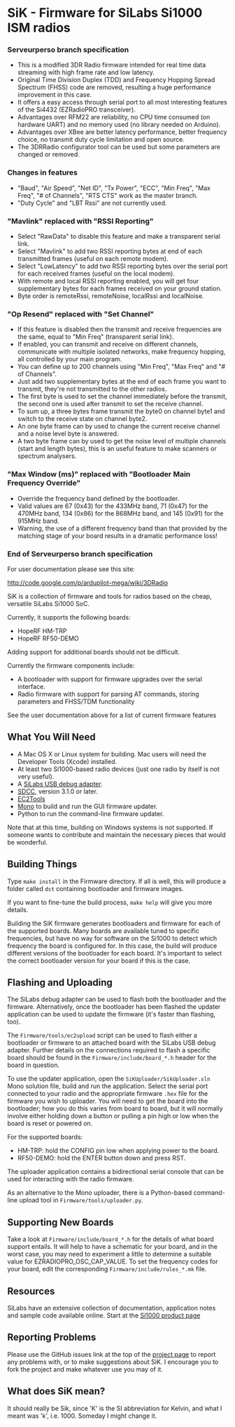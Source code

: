 # SiK - Firmware for SiLabs Si1000 ISM radios

### Serveurperso branch specification

 - This is a modified 3DR Radio firmware intended for real time data streaming with high frame rate and low latency.
 - Original Time Division Duplex (TDD) and Frequency Hopping Spread Spectrum (FHSS) code are removed, resulting a huge performance improvement in this case.
 - It offers a easy access through serial port to all most interesting features of the Si4432 (EZRadioPRO transceiver).
 - Advantages over RFM22 are reliability, no CPU time consumed (on hardware UART) and no memory used (no library needed on Arduino).
 - Advantages over XBee are better latency performance, better frequency choice, no transmit duty cycle limitation and open source.
 - The 3DRRadio configurator tool can be used but some parameters are changed or removed.

### Changes in features

 - "Baud", "Air Speed", "Net ID", "Tx Power", "ECC", "Min Freq", "Max Freq", "# of Channels", "RTS CTS" work as the master branch.
 - "Duty Cycle" and "LBT Rssi" are not currently used.

### "Mavlink" replaced with "RSSI Reporting"

 - Select "RawData" to disable this feature and make a transparent serial link.
 - Select "Mavlink" to add two RSSI reporting bytes at end of each transmitted frames (useful on each remote modem).
 - Select "LowLatency" to add two RSSI reporting bytes over the serial port for each received frames (useful on the local modem).
 - With remote and local RSSI reporting enabled, you will get four supplementary bytes for each frames received on your ground station.
 - Byte order is remoteRssi, remoteNoise, localRssi and localNoise.

### "Op Resend" replaced with "Set Channel"

 - If this feature is disabled then the transmit and receive frequencies are the same, equal to "Min Freq" (transparent serial link).
 - If enabled, you can transmit and receive on different channels, communicate with multiple isolated networks, make frequency hopping, all controlled by your main program.
 - You can define up to 200 channels using "Min Freq", "Max Freq" and "# of Channels".
 - Just add two supplementary bytes at the end of each frame you want to transmit, they're not transmitted to the other radios.
 - The first byte is used to set the channel immediately before the transmit, the second one is used after transmit to set the receive channel.
 - To sum up, a three bytes frame transmit the byte0 on channel byte1 and switch to the receive state on channel byte2.
 - An one byte frame can by used to change the current receive channel and a noise level byte is answered.
 - A two byte frame can by used to get the noise level of multiple channels (start and length bytes), this is an useful feature to make scanners or spectrum analysers.

### "Max Window (ms)" replaced with "Bootloader Main Frequency Override"

 - Override the frequency band defined by the bootloader.
 - Valid values are 67 (0x43) for the 433MHz band, 71 (0x47) for the 470MHz band, 134 (0x86) for the 868MHz band, and 145 (0x91) for the 915MHz band.
 - Warning, the use of a different frequency band than that provided by the matching stage of your board results in a dramatic performance loss!

### End of Serveurperso branch specification

For user documentation please see this site:

 http://code.google.com/p/ardupilot-mega/wiki/3DRadio

SiK is a collection of firmware and tools for radios based on the cheap, versatile SiLabs Si1000 SoC.

Currently, it supports the following boards:

 - HopeRF HM-TRP
 - HopeRF RF50-DEMO

Adding support for additional boards should not be difficult.

Currently the firmware components include:

 - A bootloader with support for firmware upgrades over the serial interface.
 - Radio firmware with support for parsing AT commands, storing parameters and FHSS/TDM functionality

See the user documentation above for a list of current firmware features

## What You Will Need

 - A Mac OS X or Linux system for building.  Mac users will need the Developer Tools (Xcode) installed.
 - At least two Si1000-based radio devices (just one radio by itself is not very useful).
 - A [SiLabs USB debug adapter](http://www.silabs.com/products/mcu/Pages/USBDebug.aspx).
 - [SDCC](http://sdcc.sourceforge.net/), version 3.1.0 or later.
 - [EC2Tools](http://github.com/tridge/ec2)
 - [Mono](http://www.mono-project.com/) to build and run the GUI firmware updater.
 - Python to run the command-line firmware updater.

Note that at this time, building on Windows systems is not supported.  If someone wants to contribute and maintain the necessary pieces that would be wonderful.

## Building Things

Type `make install` in the Firmware directory.  If all is well, this will produce a folder called `dst` containing bootloader and firmware images.

If you want to fine-tune the build process, `make help` will give you more details.

Building the SiK firmware generates bootloaders and firmware for each of the supported boards. Many boards are available tuned to specific frequencies, but have no way for software on the Si1000 to detect which frequency the board is configured for. In this case, the build will produce different versions of the bootloader for each board. It's important to select the correct bootloader version for your board if this is the case.

## Flashing and Uploading

The SiLabs debug adapter can be used to flash both the bootloader and the firmware. Alternatively, once the bootloader has been flashed the updater application can be used to update the firmware (it's faster than flashing, too).

The `Firmware/tools/ec2upload` script can be used to flash either a bootloader or firmware to an attached board with the SiLabs USB debug adapter.  Further details on the connections required to flash a specific board should be found in the `Firmware/include/board_*.h` header for the board in question.

To use the updater application, open the `SiKUploader/SikUploader.sln` Mono solution file, build and run the application. Select the serial port connected to your radio and the appropriate firmware `.hex` file for the firmware you wish to uploader.  You will need to get the board into the bootloader; how you do this varies from board to board, but it will normally involve either holding down a button or pulling a pin high or low when the board is reset or powered on. 

For the supported boards:

 - HM-TRP: hold the CONFIG pin low when applying power to the board.
 - RF50-DEMO: hold the ENTER button down and press RST.

The uploader application contains a bidirectional serial console that can be used for interacting with the radio firmware.

As an alternative to the Mono uploader, there is a Python-based command-line upload tool in `Firmware/tools/uploader.py`.

## Supporting New Boards

Take a look at `Firmware/include/board_*.h` for the details of what board support entails.  It will help to have a schematic for your board, and in the worst case, you may need to experiment a little to determine a suitable value for EZRADIOPRO_OSC_CAP_VALUE.  To set the frequency codes for your board, edit the corresponding `Firmware/include/rules_*.mk` file.

## Resources

SiLabs have an extensive collection of documentation, application notes and sample code available online.  Start at the [Si1000 product page](http://www.silabs.com/products/wireless/wirelessmcu/Pages/Si1000.aspx)

## Reporting Problems

Please use the GitHub issues link at the top of the [project page](http://github.com/tridge/SiK) to report any problems with, or to make suggestions about SiK.  I encourage you to fork the project and make whatever use you may of it.

## What does SiK mean?

It should really be Sik, since 'K' is the SI abbreviation for Kelvin, and what I meant was 'k', i.e. 1000.  Someday I might change it.
